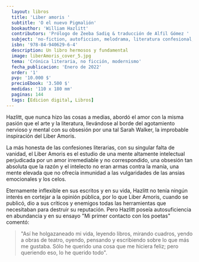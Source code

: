 ```yaml
---
  layout: libros
  title: 'Liber amoris '
  subtitle: 'O el nuevo Pigmalión'
  bookauthor: 'William Hazlitt'
  contributors: 'Prólogo de Zeeba Sadiq & traducción de Alfil Gómez '
  subject: 'no-fiction, autoficcion, melodrama, literatura confesional, clasicos'
  isbn: '978-84-940629-6-4'
  description: Un libro hermosos y fundamental
  image: liberAmoris_cover_5.jpg
  tema: 'Crónica literaria, no ficción, modernismo'
  fecha_publicacion: 'Enero de 2022'
  order: '1'
  pvp: '10.000 $'
  precioEbook: '3.500 $'
  medidas: '110 x 180 mm'
  paginas: 144
  tags: [Edicion digital, Libros]
---
```

Hazlitt, que nunca hizo las cosas a medias, abordó el amor con la misma pasión que el arte y la literatura, llevándose al borde del agotamiento nervioso y mental con su obsesión por una tal Sarah Walker, la improbable inspiración del Liber Amoris.

La más honesta de las confesiones literarias, con su singular falta de vanidad, el Liber Amoris es el estudio de una mente altamente intelectual perjudicada por un amor irremediable y no correspondido, una obsesión tan absoluta que la razón y el intelecto no eran armas contra la manía, una mente elevada que no ofrecía inmunidad a las vulgaridades de las ansias emocionales y los celos.

Eternamente inflexible en sus escritos y en su vida, Hazlitt no tenía ningún interés en cortejar a la opinión pública, por lo que Liber Amoris, cuando se publicó, dio a sus críticos y enemigos todas las herramientas que necesitaban para destruir su reputación. Pero Hazlitt poseía autosuficiencia en abundancia y en su ensayo "Mi primer contacto con los poetas" comentó:

>"Así he holgazaneado mi vida, leyendo libros, mirando cuadros, yendo a obras de teatro, oyendo, pensando y escribiendo sobre lo que más me gustaba. Sólo he querido una cosa que me hiciera feliz; pero queriendo eso, lo he querido todo".


